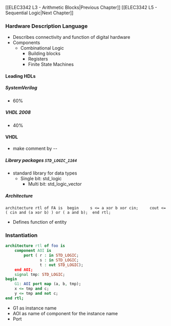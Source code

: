 [[ELEC3342 L3 - Arithmetic Blocks|Previous Chapter]] [[ELEC3342 L5 - Sequential Logic|Next Chapter]]
### Hardware Description Language

- Describes connectivity and function of digital hardware
- Components
    - Combinational Logic
        - Building blocks
        - Registers
        - Finite State Machines
        
    

#### Leading HDLs 
##### SystemVerilog
- 60%

##### VHDL 2008
- 40%

#### VHDL
- make comment by --

##### Library packages `STD_LOGIC_1164`
- standard library for data types
    - Single bit: std_logic
        - Multi bit: std_logic_vector

##### Architecture
`architecture rtl of FA is  begin     s <= a xor b xor cin;     cout <= ( cin and (a xor b) ) or ( a and b);  end rtl;`
- Defines function of entity


### Instantiation
```VHDL
architecture rtl of foo is
	component AOI is
		port ( r : in STD_LOGIC;
			   s : in STD_LOGIC;
			   t : out STD_LOGIC);
	end AOI;
	signal tmp: STD_LOGIC;
begin
	G1: AOI port map (a, b, tmp);
	x <= tmp and c;
	y <= tmp and not c;
end rtl;
```

- G1 as instance name
- AOI as name of component for the instance name
- Port